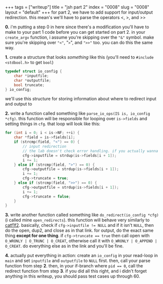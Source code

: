 +++
tags = ["writeup"]
title = "jsh part 2"
index = "0008"
slug = "0008"
layout = "default"
+++
for part 2, we have to add support for input/output redirection. this mean's we'll have to parse the operators <, >, and >>

**0.** i'm putting a step 0 in here since there's a modification you'll have to make to your part 1 code before you can get started on part 2. in your `create_argv` function, i assume you're skipping over the `"&"` symbol. make sure you're skipping over `"<"`, "`>`", and `">>"` too. you can do this the same way.

**1.** create a structure that looks *something* like this (you'll need to `#include <stdbool.h>` to get `bool`)
```c
typedef struct io_config {
    char *inputfile;
    char *outputfile;
    bool truncate;
} io_config;
```
we'll use this structure for storing information about where to redirect input and output to

**2.** write a function called something like `parse_io_ops(IS is, io_config *cfg)`. this function will be responsible for looping over `is->fields` and setting things in `cfg`. that loop will look like this:
```c
for (int i = 0; i < is->NF; ++i) {
    char *field = is->fields[i];
    if (strcmp(field, "<") == 0) {
        // input redirection
        // the lab doesn't check error handling. if you actually wanna do error handling, lemme know
        cfg->inputfile = strdup(is->fields[i + 1]);
        i += 1;
    } else if (strcmp(field, ">") == 0) {
        cfg->outputfile = strdup(is->fields[i + 1]);
        i += 1;
        cfg->truncate = true;
    } else if (strcmp(field, ">>") == 0) {
        cfg->outputfile = strdup(is->fields[i + 1]);
        i += 1;
        cfg->truncate = false;
    }
}
```

**3.** write another function called something like `do_redirect(io_config *cfg)` (i called mine `open_redirects`). this function will behave very similarly to [catf1f2](http://web.eecs.utk.edu/~huangj/cs360/360/notes/Dup/catf1f2.c). basically, check if `cfg->inputfile != NULL` and if it isn't `NULL`, then do the open, dup2, and close as in that link. for output, do the exact same thing **except for one thing**. if `cfg->truncate == true` then call open with `O_WRONLY | O_TRUNC | O_CREAT`, otherwise call it with `O_WRONLY | O_APPEND | O_CREAT`. do everything else as in the link and you'll be fine.

**4.** actually put everything in action: create an `io_config` in your read-loop in `main` and set `inputfile` and `outputfile` to `NULL` first. then, call your parse function from step **2**. then, in your if-branch where `pid == 0`, call the redirect function from step **3**. if you did all this right, and i didn't forget anything in this writeup, you should pass test cases up through 60. 